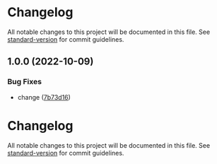 # Changelog

All notable changes to this project will be documented in this file. See [standard-version](https://github.com/conventional-changelog/standard-version) for commit guidelines.

## 1.0.0 (2022-10-09)


### Bug Fixes

* change ([7b73d16](https://github.com/zakirhossain-dsi/senior-java-main/commit/7b73d16080c6dce2dcf8bc0a6990883edd7c1515))

# Changelog

All notable changes to this project will be documented in this file. See [standard-version](https://github.com/conventional-changelog/standard-version) for commit guidelines.
